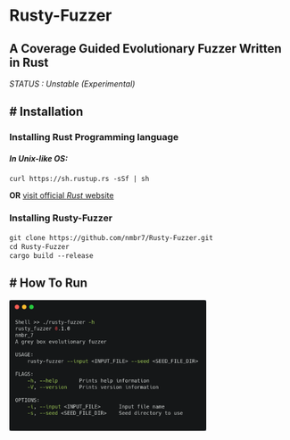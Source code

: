 # Rusty-Fuzzer

A Coverage Guided Evolutionary Fuzzer Written in Rust
-----------------------------------------------------
*STATUS : Unstable (Experimental)*

## # Installation

### Installing Rust Programming language
#### _In Unix-like OS:_ 
```
curl https://sh.rustup.rs -sSf | sh
```

**OR** [visit official _Rust_ website ](https://www.rust-lang.org/tools/install)

### Installing Rusty-Fuzzer
```
git clone https://github.com/nmbr7/Rusty-Fuzzer.git
cd Rusty-Fuzzer
cargo build --release

```

## # How To Run
<img src="/Images/help.png" width=70% height=70% >

